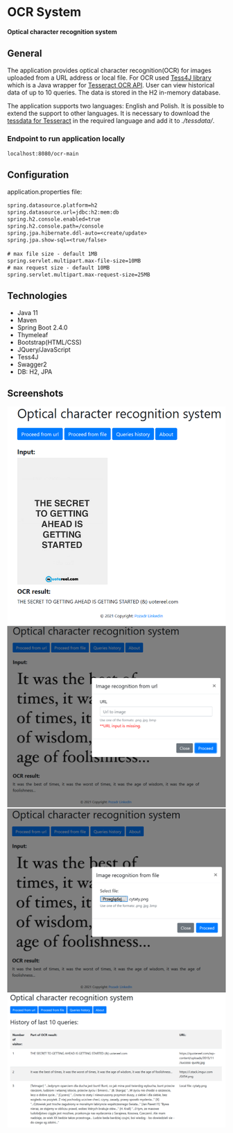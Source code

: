 # OCR System
#### Optical character recognition system 

## General
The application provides optical character recognition(OCR) for images uploaded from a URL address or local file. 
For OCR used [Tess4J library](https://github.com/nguyenq/tess4j) which is a Java wrapper for 
[Tesseract OCR API](https://tesseract-ocr.github.io/).
User can view historical data of up to 10 queries. The data is stored in the H2 in-memory database.

The application supports two languages: English and Polish. It is possible to extend the support to other languages.
It is necessary to download the [tessdata for Tesseract](https://github.com/tesseract-ocr/tessdata) in the required 
language and add it to _./tessdata/_.

### Endpoint to run application locally
    localhost:8080/ocr-main

## Configuration
application.properties file:

    spring.datasource.platform=h2
    spring.datasource.url=jdbc:h2:mem:db
    spring.h2.console.enabled=true
    spring.h2.console.path=/console
    spring.jpa.hibernate.ddl-auto=<create/update>
    spring.jpa.show-sql=<true/false>
    
    # max file size - default 1MB
    spring.servlet.multipart.max-file-size=10MB
    # max request size - default 10MB
    spring.servlet.multipart.max-request-size=25MB

## Technologies
- Java 11
- Maven
- Spring Boot 2.4.0
- Thymeleaf
- Bootstrap(HTML/CSS)
- JQuery/JavaScript
- Tess4J
- Swagger2
- DB: H2, JPA

## Screenshots

![result](./prtScr/1.png "Result view")
![fromUrl](./prtScr/2.png "Data from URL")
![fromFile](./prtScr/3.png "Data from file")
![history](./prtScr/4.png "History")







